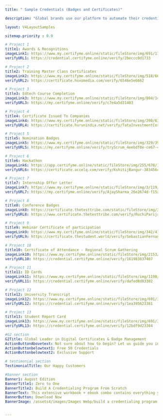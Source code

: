 ```yaml
---
title: " Sample Credentials (Badges and Certificates)"

description: "Global brands use our platform to automate their credential issuing process."

layout: V4LayoutSamples

sitemap.priority : 0.9

# Project 1
title1: Awards & Recognitions
imageLink1: https://www.my.certifyme.online/static/fileStore/img/691/1733/41618_badge_55DB3F.png
verifyURL1: https://credential.certifyme.online/verify/2beccc0d1733

# Project 2
title2: Training Master Class Certificates
imageLink2: https://www.my.certifyme.online/static/fileStore/img/518/662/43494_badge_E517D9.png
verifyURL2: https://certificate.hoxomedia.com/verify/6546e5e6662

# Project 3
title3: Edtech Course Completion
imageLink3: https://www.my.certifyme.online/static/fileStore/img/804/1403/40623_badge_C262A1.png
verifyURL3: https://my.certifyme.online/verify/c7e4a5d31403

# Project 4
title4: Certificate Issued To Companies
imageLink4: https://www.my.certifyme.online/static/fileStore/img/200/632/14040_badge_506805.png
verifyURL4: https://certificate.hurunindia.net/verify/TataInvestmentCorporation-8a8aaa42632

# Project 5
title5: Nomination Badges
imageLink5: https://www.my.certifyme.online/static/fileStore/img/329/399/6941_badge_0AAE06.png
verifyURL5: https://my.certifyme.online/verify/tryScrum_4eebdf0e-ce67-48bb-99b8-6e8efaeb28d9399

# Project 6
title6: Hackathon
imageLink6: https://app.certifyme.online/static/fileStore/img/255/678/11489_badge_72933D.png
verifyURL6: https://certificate.accelq.com/verify/KshitijBangur-383456cc678

# Project 7
title7: Internship Offer Letter
imageLink7: https://www.my.certifyme.online/static/fileStore/img/3/119/5936_badge_FF4A2B.png
verifyURL7: https://my.certifyme.online/verify/AjaySharma_26e2674d-f15a-4472-af19-76a6f01e2f9e119

# Project 8
title8: Conference Badges
imageLink8: https://certificate.thetesttribe.com/static/fileStore/img/3/27/4369_badge_801054.png
verifyURL8: https://www.certificate.thetesttribe.com/verify/RuchiParijat_61c80a46-dad7-4e7e-aad5-111515c1b41727

# Project 9
title9: Webinar Certificate of participation
imageLink9: https://www.my.certifyme.online/static/fileStore/img/342/419/7520_badge_996ACA.png
verifyURL9: https://certificate.thestudent.world/verify/SebastianFernandes_8061429d-339b-4869-8eb6-8f7f722bd941419

# Project 10
title10: Certificate of Attendance - Regional Scrum Gathering
imageLink10: https://www.my.certifyme.online/static/fileStore/img/2153/7407/175936_badge_C09657.png
verifyURL10: https://credential.certifyme.online/verify/161983837407

# Project 11
title11: ID Cards
imageLink11: https://www.my.certifyme.online/static/fileStore/img/1198/3382/73976_badge_F8DE01.png
verifyURL11: https://credential.certifyme.online/verify/dafed8d83382

# Project 12
title12: University Transcript
imageLink12: https://www.my.certifyme.online/static/fileStore/img/691/3381/73962_badge_25C78B.png
verifyURL12: https://credential.certifyme.online/verify/1ea395623381

# Project 13
title13: Student Report Card
imageLink13: https://www.my.certifyme.online/static/fileStore/img/691/3384/73966_badge_123978.png
verifyURL13: https://credential.certifyme.online/verify/12bdf9d23384

#G2 section
G2Title: Global Leader in Digital Certificates & Badge Management
ActionButtonAbovetext: Not sure about how to begin? Let us guide you in the right direction!
ActionButtonbelowtext1: Free 50 Credentials
ActionButtonbelowtext2: Exclusive Support

# testimonial section
TestimonialTitle: Our Happy Customers

#banner section
Banner1: August Edition
BannerTitle1: Zero to One
BannerTitle2: Build A Credentialing Program From Scratch
BannerText: This extensive workbook + ebook combo contains everything you need to build a credentialing program from scratch.
BannerButton: Download Now
BannerImage: /assets4/images/Images Webp/build a credentialing program.webp


---
```

